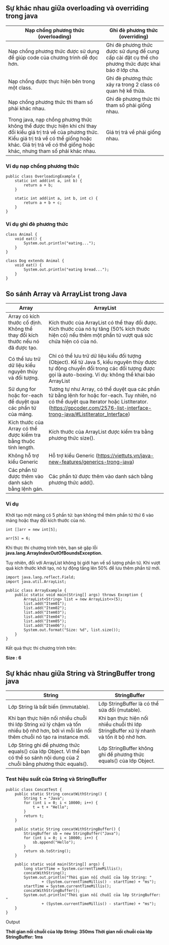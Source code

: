 ## Sự khác nhau giữa overloading và overriding trong java

Nạp chồng phương thức (overloading) | Ghi đè phương thức (overriding)
------------ | -------------
Nạp chồng phương thức được sử dụng để giúp code của chương trình dễ đọc hơn.| Ghi đè phương thức được sử dụng để cung cấp cài đặt cụ thể cho phương thức được khai báo ở lớp cha.
Nạp chồng được thực hiện bên trong một class. | Ghi đè phương thức xảy ra trong 2 class có quan hệ kế thừa.
Nạp chồng phương thức thì tham số phải khác nhau.| Ghi đè phương thức thì tham số phải giống nhau.
Trong java, nạp chồng phương thức không thể được thực hiện khi chỉ thay đổi kiểu giá trị trả về của phương thức. Kiểu giá trị trả về có thể giống hoặc khác. Giá trị trả về có thể giống hoặc khác, nhưng tham số phải khác nhau.| Giá trị trả về phải giống nhau.

### Ví dụ nạp chồng phương thức

```
public class OverloadingExample {
    static int add(int a, int b) {
        return a + b;
    }
 
    static int add(int a, int b, int c) {
        return a + b + c;
    }
}
```
### Ví dụ ghi đè phương thức

```
class Animal {
    void eat() {
        System.out.println("eating...");
    }
}
 
class Dog extends Animal {
    void eat() {
        System.out.println("eating bread...");
    }
}
```

## So sánh Array và ArrayList trong Java

Array | ArrayList
------------ | -------------
Array có kích thước cố định. Không thể thay đổi kích thước nếu nó đã được tạo. | Kích thước của ArrayList có thể thay đổi được. Kích thước của nó tự tăng (50% kích thước hiện có) nếu thêm một phần tử vượt quá sức chứa  hiện có của nó.
Có thể lưu trữ dữ liệu kiểu nguyên thủy và đối tượng. | Chỉ có thể lưu trữ dữ liệu kiểu đối tượng (Object). Kể từ Java 5, kiểu nguyên thủy được tự động chuyển đổi trong các đối tượng được gọi là auto-boxing. Ví dụ: không thể khai báo ArrayList<int>
Sử dụng for hoặc for-each để duyệt qua các phần tử của mảng. | Tương tự như Array, có thể duyệt qua các phần tử bằng lệnh for hoặc for-each. Tuy nhiên, nó có thể duyệt qua Iterator hoặc ListIterator. (https://gpcoder.com/2576-list-interface-trong-java/#ListIterator_Interface)
Kích thước của Array có thể được kiểm tra bằng thuộc tính length. | Kích thước của ArrayList được kiểm tra bằng phương thức size().
Không hỗ trợ kiểu Generic | Hỗ trợ kiểu Generic (https://viettuts.vn/java-new-features/generics-trong-java)
Các phần tử được thêm vào danh sách bằng lệnh gán. | Các phần tử được thêm vào danh sách bằng phương thức add().

### Ví dụ
Khởi tạo một mảng có 5 phần tử: bạn không thể thêm phần tử thứ 6 vào mảng hoặc thay đổi kích thước của nó.

```
int []arr = new int[5];
 
arr[5] = 6;
```
Khi thực thi chương trình trên, bạn sẽ gặp lỗi **java.lang.ArrayIndexOutOfBoundsException.**

Tuy nhiên, đối với ArrayList không bị giới hạn về số lượng phần tử. Khi vượt quá kích thước khởi tạo, nó tự động tăng lên 50% để lưu thêm phần tử mới.

```
import java.lang.reflect.Field;
import java.util.ArrayList;
 
public class ArrayExample {
    public static void main(String[] args) throws Exception {
        ArrayList<String> list = new ArrayList<>(5);
        list.add("Item01");
        list.add("Item02");
        list.add("Item03");
        list.add("Item04");
        list.add("Item05");
        list.add("Item06");
        System.out.format("Size: %d", list.size());
    }
}
```
Kết quả thực thi chương trình trên:

**Size : 6**

## Sự khác nhau giữa String và StringBuffer trong java

String | StringBuffer
------------ | -------------
Lớp String là bất biến (immutable). | Lớp StringBuffer là có thể sửa đổi (mutable).
Khi bạn thực hiện nối nhiều chuỗi thì lớp String xử lý chậm và tốn nhiều bộ nhớ hơn, bởi vì mỗi lần nối thêm chuỗi nó tạo ra instance mới. | Khi bạn thực hiện nối nhiều chuỗi thì lớp StringBuffer xử lý nhanh và tốn ít bộ nhớ hơn.
Lớp String ghi đề phương thức equals() của lớp Object. Vì thế bạn có thể so sánh nội dung của 2 chuỗi bằng phương thức equals(). | Lớp StringBuffer không ghi đề phương thức equals() của lớp Object.

### Test hiệu suất của String và StringBuffer
```
public class ConcatTest {
    public static String concatWithString() {
        String t = "Java";
        for (int i = 0; i < 10000; i++) {
            t = t + "Hello";
        }
        return t;
    }
 
    public static String concatWithStringBuffer() {
        StringBuffer sb = new StringBuffer("Java");
        for (int i = 0; i < 10000; i++) {
            sb.append("Hello");
        }
        return sb.toString();
    }
 
    public static void main(String[] args) {
        long startTime = System.currentTimeMillis();
        concatWithString();
        System.out.println("Thời gian nối chuỗi của lớp String: "
                + (System.currentTimeMillis() - startTime) + "ms");
        startTime = System.currentTimeMillis();
        concatWithStringBuffer();
        System.out.println("Thời gian nối chuỗi của lớp StringBuffer: "
                + (System.currentTimeMillis() - startTime) + "ms");
    }
}

```

Output

**Thời gian nối chuỗi của lớp String: 350ms
Thời gian nối chuỗi của lớp StringBuffer: 1ms**
